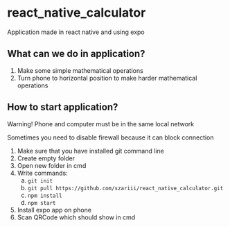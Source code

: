 <h1>react_native_calculator</h1>

<p>Application made in react native and using expo</p>

<h2>What can we do in application?</h2>
<ol>
  <li>Make some simple mathematical operations</li>
  <li>Turn phone to horizontal position to make harder mathematical operations</li>
</ol>

<h2>How to start application?</h2>
<p>Warning! Phone and computer must be in the same local network</p>
<p>Sometimes you need to disable firewall because it can block connection</p>
<ol>
  <li>Make sure that you have installed git command line</li>
  <li>Create empty folder</li>
  <li>Open new folder in cmd</li>
    <li>Write commands:
    <ol type="a" >
      <li><code>git init</code></li>
      <li><code>git pull https://github.com/szariii/react_native_calculator.git</code></li>
      <li><code>npm install</code></li>
      <li><code>npm start</code></li>
    </ol>
  </li>
    <li>Install expo app on phone</li>
  <li>Scan QRCode which should show in cmd</li>
</ol>
